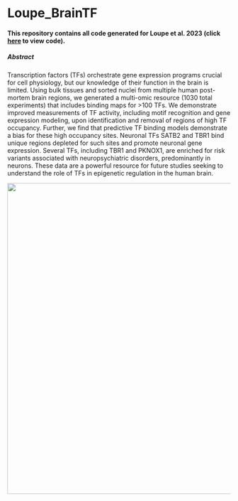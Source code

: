 # Loupe_BrainTF


#### This repository contains all code generated for Loupe et al. 2023 (click [here](https://aanderson54.github.io/Loupe_BrainTF/) to view code). 


##### Abstract
Transcription factors (TFs) orchestrate gene expression programs crucial for cell physiology, but our knowledge of their function in the brain is limited. Using bulk tissues and sorted nuclei from multiple human post-mortem brain regions, we generated a multi-omic resource (1030 total experiments) that includes binding maps for >100 TFs. We demonstrate improved measurements of TF activity, including motif recognition and gene expression modeling, upon identification and removal of regions of high TF occupancy. Further, we find that predictive TF binding models demonstrate a bias for these high occupancy sites. Neuronal TFs SATB2 and TBR1 bind unique regions depleted for such sites and promote neuronal gene expression. Several TFs, including TBR1 and PKNOX1, are enriched for risk variants associated with neuropsychiatric disorders, predominantly in neurons. These data are a powerful resource for future studies seeking to understand the role of TFs in epigenetic regulation in the human brain.


<img src="https://github.com/aanderson54/Loupe_BrainTF/blob/main/images/Figure1.png" width="700" />

